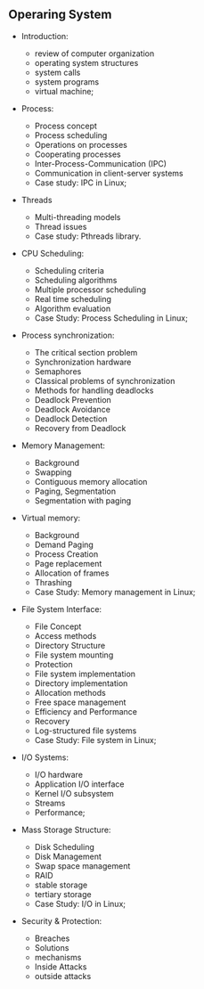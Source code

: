 
## Operaring System
- Introduction: 
  - review of computer organization
  - operating system structures
  - system calls
  - system programs
  - virtual machine; 
- Process: 
  - Process concept
  - Process scheduling
  - Operations on processes
  - Cooperating processes
  - Inter-Process-Communication (IPC)
  - Communication in client-server systems
  - Case study: IPC in Linux;
  
- Threads
  - Multi-threading models
  - Thread issues
  - Case study: Pthreads library. 

- CPU Scheduling: 
  - Scheduling criteria
  - Scheduling algorithms
  - Multiple processor scheduling
  - Real time scheduling
  - Algorithm evaluation
  - Case Study: Process Scheduling in Linux; 
  
- Process synchronization: 
  - The critical section problem
  - Synchronization hardware
  - Semaphores
  - Classical problems of synchronization
  - Methods for handling deadlocks
  - Deadlock Prevention
  - Deadlock Avoidance
  - Deadlock Detection
  - Recovery from Deadlock

- Memory Management: 
  - Background
  - Swapping
  - Contiguous memory allocation
  - Paging, Segmentation
  - Segmentation with paging
  
- Virtual memory: 
  - Background
  - Demand Paging
  - Process Creation
  - Page replacement
  - Allocation of frames
  - Thrashing
  - Case Study: Memory management in Linux; 

- File System Interface: 
  - File Concept
  - Access methods
  - Directory Structure
  - File system mounting
  - Protection
  - File system implementation
  - Directory implementation
  - Allocation methods
  - Free space management
  - Efficiency and Performance
  - Recovery
  - Log-structured file systems
  - Case Study: File system in Linux; 
  
- I/O Systems: 
  - I/O hardware
  - Application I/O interface
  - Kernel I/O subsystem
  - Streams
  - Performance; 
  
- Mass Storage Structure: 
  - Disk Scheduling
  - Disk Management
  - Swap space management
  - RAID
  - stable storage
  - tertiary storage
  - Case Study: I/O in Linux; 
  
- Security & Protection: 
  - Breaches
  - Solutions
  - mechanisms
  - Inside Attacks
  - outside attacks 

